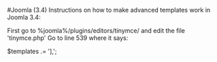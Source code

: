 #Joomla (3.4)
Instructions on how to make advanced templates work in Joomla 3.4:

  First go to %joomla%/plugins/editors/tinymce/ and edit the file 'tinymce.php'
  Go to line 539 where it says:
  
  $templates .= '],';
